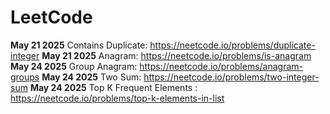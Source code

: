# LeetCode

**May 21 2025** Contains Duplicate: https://neetcode.io/problems/duplicate-integer
**May 21 2025** Anagram: https://neetcode.io/problems/is-anagram
**May 24 2025** Group Anagram: https://neetcode.io/problems/anagram-groups
**May 24 2025** Two Sum: https://neetcode.io/problems/two-integer-sum
**May 24 2025** Top K Frequent Elements : https://neetcode.io/problems/top-k-elements-in-list
